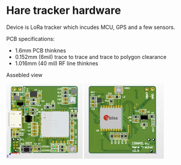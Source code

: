 # Hare tracker hardware

Device is LoRa tracker which incudes MCU, GPS and a few sensors.

PCB specifications:
- 1.6mm PCB thinknes
- 0.152mm (6mil) trace to trace and trace to polygon clearance
- 1.016mm (40 mil) RF line thinknes

Assebled view
 
<img src="https://github.com/sakalaka8/hare-tracker-hardware/blob/master/DOC/tracker_top.PNG" height="200">			<img src="https://github.com/sakalaka8/hare-tracker-hardware/blob/master/DOC/tracker_bottom.PNG" height="200">			
